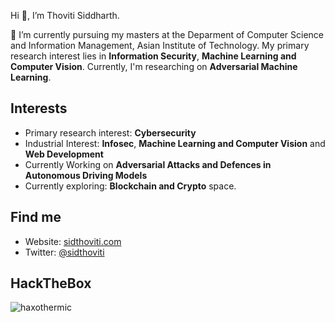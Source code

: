 Hi 👋, I’m Thoviti Siddharth.

🌱 I’m currently pursuing my masters at the Deparment of Computer Science and Information Management, Asian Institute of Technology. My primary research interest lies in **Information Security**, **Machine Learning and Computer Vision**. Currently, I'm researching on **Adversarial Machine Learning**.
<!-- 💞️ I’m looking to collaborate on ...-->

## Interests
-  Primary research interest: **Cybersecurity**
-  Industrial Interest: **Infosec**, **Machine Learning and Computer Vision** and **Web Development**
-  Currently Working on **Adversarial Attacks and Defences in Autonomous Driving Models**
-  Currently exploring: **Blockchain and Crypto** space.

## Find me
- Website: [sidthoviti.com][1]
- Twitter: [@sidthoviti][2]

<!---
sidthoviti/sidthoviti is a ✨ special ✨ repository because its `README.md` (this file) appears on your GitHub profile.
You can click the Preview link to take a look at your changes.
--->




[1]: https://www.sidthoviti.com
[2]: https://www.twitter.com/sidthoviti
[3]: https://www.

## HackTheBox
![haxothermic](https://www.hackthebox.com/badge/image/7647)
